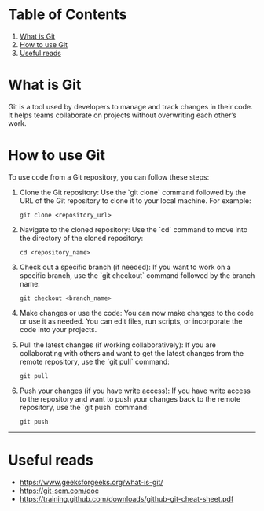 # Table of Contents

1. [What is Git](#orgf36e306)
2. [How to use Git](#orgfa2bcf4)
3. [Useful reads](#orgb75c4ce)

# What is Git

Git is a tool used by developers to manage and track changes in their code. It helps teams collaborate on projects without overwriting each other’s work.

# How to use Git

To use code from a Git repository, you can follow these steps:

1. Clone the Git repository:
   Use the \`git clone\` command followed by the URL of the Git repository to clone it to your local machine. For example:
   
   ```shell
   git clone <repository_url>
   ```
   
   

2. Navigate to the cloned repository:
   Use the \`cd\` command to move into the directory of the cloned repository:
   
   ```shell
   cd <repository_name>
   ```

3. Check out a specific branch (if needed):
   If you want to work on a specific branch, use the \`git checkout\` command followed by the branch name:
   
   ```shell
   git checkout <branch_name>
   ```

4. Make changes or use the code:
   You can now make changes to the code or use it as needed. You can edit files, run scripts, or incorporate the code into your projects.

5. Pull the latest changes (if working collaboratively):
   If you are collaborating with others and want to get the latest changes from the remote repository, use the \`git pull\` command:
   
   ```shell
   git pull
   ```

6. Push your changes (if you have write access):
   If you have write access to the repository and want to push your changes back to the remote repository, use the \`git push\` command:
   
   ```shell
   git push
   ```

---

# Useful reads

- <https://www.geeksforgeeks.org/what-is-git/>
- <https://git-scm.com/doc>
- <https://training.github.com/downloads/github-git-cheat-sheet.pdf>
